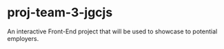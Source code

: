 # proj-team-3-jgcjs
An interactive Front-End project that will be used to showcase to potential employers. 
